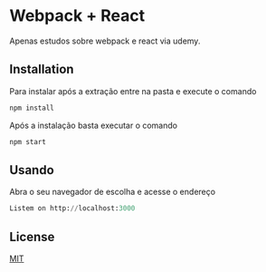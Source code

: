 # Webpack + React

Apenas estudos sobre webpack e react via udemy.

## Installation
Para instalar após a extração entre na pasta e execute o comando
```bash
npm install
```
Após a instalação basta executar o comando
```bash
npm start
```

## Usando
Abra o seu navegador de escolha e acesse o endereço
```python
Listem on http://localhost:3000
```
## License
[MIT](https://choosealicense.com/licenses/mit/)
